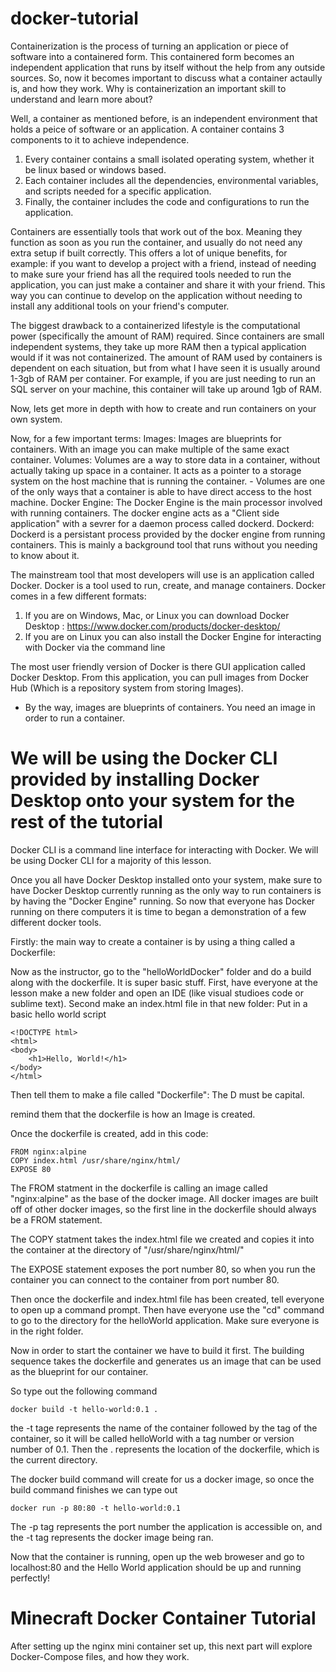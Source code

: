 # docker-tutorial
Containerization is the process of turning an application or piece of software into a containered form. This containered form becomes an independent application that runs by itself without the help from any outside sources.
So, now it becomes important to discuss what a container actaully is, and how they work. Why is containerization an important skill to understand and learn more about?

Well, a container as mentioned before, is an independent environment that holds a peice of software or an application. A container contains 3 components to it to achieve independence.
  1. Every container contains a small isolated operating system, whether it be linux based or windows based.
  2. Each container includes all the dependencies, environmental variables, and scripts needed for a specific application.
  3. Finally, the container includes the code and configurations to run the application.

Containers are essentially tools that work out of the box. Meaning they function as soon as you run the container, and usually do not need any extra setup if built correctly.
This offers a lot of unique benefits, for example: if you want to develop a project with a friend, instead of needing to make sure your friend has all the required tools needed to run the application, you can just make a container and share it with your friend. This way you can continue to develop on the application without needing to install any additional tools on your friend's computer.

The biggest drawback to a containerized lifestyle is the computational power (specifically the amount of RAM) required. Since containers are small independent systems, they take up more RAM then a typical application would if it was not containerized. The amount of RAM used by containers is dependent on each situation, but from what I have seen  it is usually around 1-3gb of RAM per container. For example, if you are just needing to run an SQL server on your machine, this container will take up around 1gb of RAM.

Now, lets get more in depth with how to create and run containers on your own system.

Now, for a few important terms:
  Images: Images are blueprints for containers. With an image you can make multiple of the same exact container.
  Volumes: Volumes are a way to store data in a container, without actually taking up space in a container. It acts as a pointer to a storage system on the host machine that is running the container.
          - Volumes are one of the only ways that a container is able to have direct access to the host machine.
  Docker Engine: The Docker Engine is the main processor involved with running containers. The docker engine acts as a "Client side application" with a sevrer for a daemon process called dockerd.
  Dockerd: Dockerd is a persistant process provided by the docker engine from running containers. This is mainly a background tool that runs without you needing to know about it.

The mainstream tool that most developers will use is an application called Docker. Docker is a tool used to run, create, and manage containers.
Docker comes in a few different formats:
  1. If you are on Windows, Mac, or Linux you can download Docker Desktop : https://www.docker.com/products/docker-desktop/
  2. If you are on Linux you can also install the Docker Engine for interacting with Docker via the command line

The most user friendly version of Docker is there GUI application called Docker Desktop. From this application, you can pull images from Docker Hub (Which is a repository system from storing Images).
  - By the way, images are blueprints of containers. You need an image in order to run a container.

# We will be using the Docker CLI provided by installing Docker Desktop onto your system for the rest of the tutorial

Docker CLI is a command line interface for interacting with Docker. We will be using Docker CLI for a majority of this lesson.

Once you all have Docker Desktop installed onto your system, make sure to have Docker Desktop currently running as the only way to run containers is by having the "Docker Engine" running. 
So now that everyone has Docker running on there computers it is time to began a demonstration of a few different docker tools.

Firstly: the main way to create a container is by using a thing called a Dockerfile:

Now as the instructor, go to the "helloWorldDocker" folder and do a build along with the dockerfile. It is super basic stuff. 
First, have everyone at the lesson make a new folder and open an IDE (like visual studioes code or sublime text).
Second make an index.html file in that new folder:
Put in a basic hello world script
```
<!DOCTYPE html>
<html>
<body>
    <h1>Hello, World!</h1>
</body>
</html>
```
Then tell them to make a file called "Dockerfile": The D must be capital.

remind them that the dockerfile is how an Image is created.

Once the dockerfile is created, add in this code:
```
FROM nginx:alpine
COPY index.html /usr/share/nginx/html/
EXPOSE 80
```
The FROM statment in the dockerfile is calling an image called "nginx:alpine" as the base of the docker image.
All docker images are built off of other docker images, so the first line in the dockerfile should always be a FROM statement.

The COPY statment takes the index.html file we created and copies it into the container at the directory of "/usr/share/nginx/html/"

The EXPOSE statement exposes the port number 80, so when you run the container you can connect to the container from port number 80.

Then once the dockerfile and index.html file has been created, tell everyone to open up a command prompt.
Then have everyone use the "cd" command to go to the directory for the helloWorld application. Make sure everyone is in the right folder.

Now in order to start the container we have to build it first. The building sequence takes the dockerfile and generates us an image that can be used as the blueprint for our container.

So type out the following command
```
docker build -t hello-world:0.1 .
```
the -t tage represents the name of the container followed by the tag of the container, so it will be called helloWorld with a tag number or version number of 0.1.
Then the . represents the location of the dockerfile, which is the current directory.

The docker build command will create for us a docker image, so once the build command finishes we can type out
```
docker run -p 80:80 -t hello-world:0.1
```
The -p tag represents the port number the application is accessible on, and the -t tag represents the docker image being ran.

Now that the container is running, open up the web broweser and go to localhost:80 and the Hello World application should be up and running perfectly!

# Minecraft Docker Container Tutorial

After setting up the nginx mini container set up, this next part will explore Docker-Compose files, and how they work.
